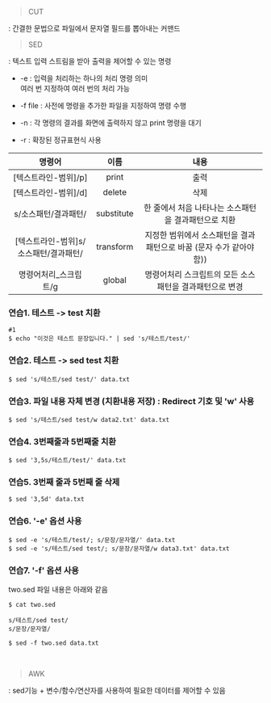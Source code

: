 > CUT

: 간결한 문법으로 파일에서 문자열 필드를 뽑아내는 커맨드

> SED

: 텍스트 입력 스트림을 받아 출력을 제어할 수 있는 명령

-   -e : 입력을 처리하는 하나의 처리 명령 의미    
    여러 번 지정하여 여러 번의 처리 가능

-   -f file : 사전에 명령을 추가한 파일을 지정하여 명령 수행

-   -n : 각 명령의 결과를 화면에 출력하지 않고 print 명령을 대기

-   -r : 확장된 정규표현식 사용


| 명령어 | 이름 | 내용 | 
| :--: | :--------------------------: | :--: 
| [텍스트라인-범위]/p] | print | 출력
| [텍스트라인-범위]/d] | delete | 삭제
| s/소스패턴/결과패턴/ | substitute | 한 줄에서 처음 나타나는 소스패턴을 결과패턴으로 치환
| [텍스트라인-범위]s/소스패턴/결과패턴/ | transform | 지정한 범위에서 소스패턴을 결과패턴으로 바꿈 (문자 수가 같아야함))
| 명령어처리_스크립트/g | global | 명령어처리 스크립트의 모든 소스패턴을 결과패턴으로 변경


### 연습1. 테스트 -> test 치환

```
#1
$ echo "이것은 테스트 문장입니다." | sed 's/테스트/test/'
```

### 연습2. 테스트 -> sed test 치환

```
$ sed 's/테스트/sed test/' data.txt
```

### 연습3. 파일 내용 자체 변경 (치환내용 저장) : Redirect 기호 및 'w' 사용

```
$ sed 's/테스트/sed test/w data2.txt' data.txt
```

### 연습4. 3번째줄과 5번째줄 치환

```
$ sed '3,5s/테스트/test/' data.txt
```

### 연습5. 3번째 줄과 5번째 줄 삭제

```
$ sed '3,5d' data.txt
```

### 연습6. '-e' 옵션 사용

```
$ sed -e 's/테스트/test/; s/문장/문자열/' data.txt
$ sed -e 's/테스트/sed test/; s/문장/문자열/w data3.txt' data.txt
```

### 연습7. '-f' 옵션 사용

two.sed 파일 내용은 아래와 같음

```
$ cat two.sed

s/테스트/sed test/
s/문장/문자열/
```

```
$ sed -f two.sed data.txt
```

<br>

> AWK

: sed기능 + 변수/함수/연산자를 사용하여 필요한 데이터를 제어할 수 있음